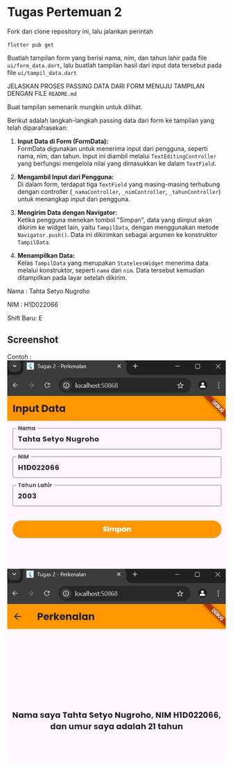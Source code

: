 # Tugas Pertemuan 2

Fork dan clone repository ini, lalu jalankan perintah 
```
flutter pub get
```
Buatlah tampilan form yang berisi nama, nim, dan tahun lahir pada file `ui/form_data.dart`, lalu buatlah tampilan hasil dari input data tersebut pada file `ui/tampil_data.dart`

JELASKAN PROSES PASSING DATA DARI FORM MENUJU TAMPILAN DENGAN FILE `README.md`

Buat tampilan semenarik mungkin untuk dilihat.


Berikut adalah langkah-langkah passing data dari form ke tampilan yang telah diparafrasekan:

1. **Input Data di Form (FormData):**  
   FormData digunakan untuk menerima input dari pengguna, seperti nama, nim, dan tahun. Input ini diambil melalui `TextEditingController` yang berfungsi mengelola nilai yang dimasukkan ke dalam `TextField`.

2. **Mengambil Input dari Pengguna:**  
   Di dalam form, terdapat tiga `TextField` yang masing-masing terhubung dengan controller (`_namaController`, `_nimController`, `_tahunController`) untuk menangkap input dari pengguna.

3. **Mengirim Data dengan Navigator:**  
   Ketika pengguna menekan tombol "Simpan", data yang diinput akan dikirim ke widget lain, yaitu `TampilData`, dengan menggunakan metode `Navigator.push()`. Data ini dikirimkan sebagai argumen ke konstruktor `TampilData`.

4. **Menampilkan Data:**  
   Kelas `TampilData` yang merupakan `StatelessWidget` menerima data melalui konstruktor, seperti `nama` dan `nim`. Data tersebut kemudian ditampilkan pada layar setelah dikirim.


Nama : Tahta Setyo Nugroho

NIM : H1D022066

Shift Baru: E

## Screenshot
Contoh :
![Lampiran Form](form.png)
![Lampiran Hasil](hasil.png)
